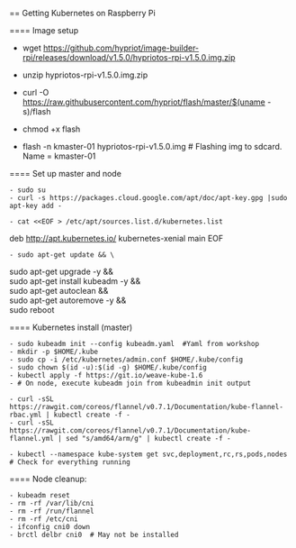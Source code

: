 == Getting Kubernetes on Raspberry Pi

==== Image setup

 - wget https://github.com/hypriot/image-builder-rpi/releases/download/v1.5.0/hypriotos-rpi-v1.5.0.img.zip

 - unzip hypriotos-rpi-v1.5.0.img.zip

 - curl -O https://raw.githubusercontent.com/hypriot/flash/master/$(uname -s)/flash
 - chmod +x flash

 - flash -n kmaster-01 hypriotos-rpi-v1.5.0.img  # Flashing img to sdcard. Name = kmaster-01

 

==== Set up master and node

    - sudo su
    - curl -s https://packages.cloud.google.com/apt/doc/apt-key.gpg |sudo apt-key add -

    - cat <<EOF > /etc/apt/sources.list.d/kubernetes.list
deb http://apt.kubernetes.io/ kubernetes-xenial main
EOF

    - sudo apt-get update && \
sudo apt-get upgrade -y && \
sudo apt-get install kubeadm -y && \
sudo apt-get autoclean && \
sudo apt-get autoremove -y && \
sudo reboot

==== Kubernetes install (master)

    - sudo kubeadm init --config kubeadm.yaml  #Yaml from workshop
    - mkdir -p $HOME/.kube
    - sudo cp -i /etc/kubernetes/admin.conf $HOME/.kube/config
    - sudo chown $(id -u):$(id -g) $HOME/.kube/config
    - kubectl apply -f https://git.io/weave-kube-1.6
    - # On node, execute kubeadm join from kubeadmin init output

    - curl -sSL https://rawgit.com/coreos/flannel/v0.7.1/Documentation/kube-flannel-rbac.yml | kubectl create -f -
    - curl -sSL https://rawgit.com/coreos/flannel/v0.7.1/Documentation/kube-flannel.yml | sed "s/amd64/arm/g" | kubectl create -f -

    - kubectl --namespace kube-system get svc,deployment,rc,rs,pods,nodes  # Check for everything running


==== Node cleanup:

    - kubeadm reset
    - rm -rf /var/lib/cni
    - rm -rf /run/flannel
    - rm -rf /etc/cni
    - ifconfig cni0 down
    - brctl delbr cni0  # May not be installed
